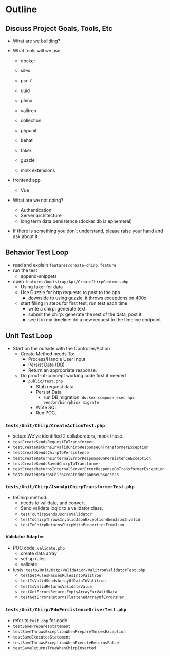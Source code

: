 # Outline

## Discuss Project Goals, Tools, Etc

- What are we building?
- What tools will we use
   - docker
   - silex
   - psr-7
   - uuid
   - phinx
   - valitron
   - collection
   
   - phpunit
   - behat
   - faker
   - guzzle
   - mink extensions
- frontend app
  - Vue
- What are we not doing?
  - Authentication
  - Server architecture
  - long term data persistence (docker db is ephemeral)
  
- If there is something you don't understand, please raise your hand and ask about it.

## Behavior Test Loop

- read and explain `features/create-chirp.feature`
- run the test
   - append-snippets
- open `features/bootstrap/Api/CreateChirpContext.php`
  - Using faker for data
  - Use Guzzle for http requests to post to the app
    - downside to using guzzle, it throws exceptions on 400x
  - start filling in steps for first test, run test each time
    - write a chirp: generate text
    - submit the chirp: generate the rest of the data, post it. 
    - see it in my timeline: do a new request to the timeline endpoint
    
## Unit Test Loop
- Start on the outside with the Controller/Action
  - Create Method needs To:
    - Process/Handle User Input 
    - Persist Data (DB)
    - Return an appropriate response.
  - Do proof-of-concept working code first if needed
    - `public/test.php`
      - Stub request data
      - Persist Data 
        - run DB migration: `docker-compose exec api vendor/bin/phinx migrate`
      - Write SQL
      - Run POC.

### `tests/Unit/Chirp/CreateActionTest.php`
- setup: We've identified 2 collaborators, mock those.
- `testCreateSendsRequestToTransformer`
- `testCreateReturnsInvalidChirpResponseOnTransformerException`
- `testCreateSendsChirpToPersistence`
- `testCreateReturnsInternalErrorResponseOnPersistenceException`
- `testCreateSendsSavedChirpToTransformer`
- `testCreateReturnsInternalServerErrorResponseOnTransformerException`
- `testCreateReturnsChirpCreatedResponseOnSuccess`

### `tests/Unit/Chirp/JsonApiChirpTransformerTest.php`
- toChirp method:
  - needs to validate, and convert
  - Send validate logic to a validator class.
  - `testToChirpSendsJsonToValidator`
  - `testToChirpThrowsInvalidJsonExceptionWhenJsonInvalid`
  - `testToChirpReturnsChirpWithPropertiesFromJson`

#### Validator Adapter
- POC code: `validate.php`
  - create data array
  - set up rules
  - validate
- tests: `tests/Unit/Http/Validation/ValitronValidatorTest.php`
   - `testSetRulesPassesRulesIntoValitron`
   - `testIsValidSendsArrayOfDataToValitron`
   - `testIsValidReturnsValidateValue`
   - `testGetErrorsReturnsEmptyArrayForValidData`
   - `testGetErrorsReturnsFlattenedArrayOfErrorsPer`
   
### `tests/Unit/Chirp/PdoPersistenceDriverTest.php`
- refer to `test.php` for code
- `testSavePreparesStatement`
- `testSaveThrowsExceptionWhenPrepareThrowsException`
- `testSaveExecutesStatement`
- `testSaveThrowsExceptionWhenExecuteReturnsFalse`
- `testSaveReturnsTrueWhenChirpInserted`

